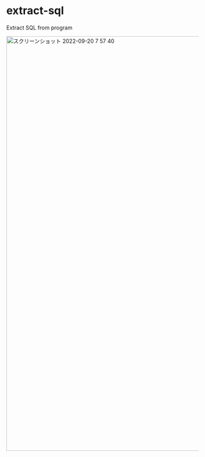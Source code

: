 # extract-sql
Extract SQL from program

<img width="1083" alt="スクリーンショット 2022-09-20 7 57 40" src="https://user-images.githubusercontent.com/56500993/191134628-679c40c5-28d1-42e1-8bab-6f026f7c7314.png">
